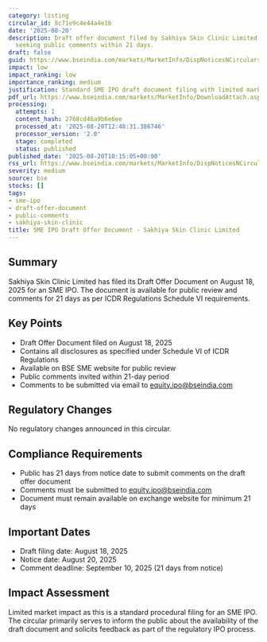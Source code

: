 ```yaml
---
category: listing
circular_id: 8c71e9c4e44a4e1b
date: '2025-08-20'
description: Draft offer document filed by Sakhiya Skin Clinic Limited for SME IPO
  seeking public comments within 21 days.
draft: false
guid: https://www.bseindia.com/markets/MarketInfo/DispNoticesNCirculars.aspx?Noticeid={041CEEE5-A91D-423A-908D-1DF210D45D55}&noticeno=20250820-14&dt=08/20/2025&icount=14&totcount=47&flag=0
impact: low
impact_ranking: low
importance_ranking: medium
justification: Standard SME IPO draft document filing with limited market-wide impact
pdf_url: https://www.bseindia.com/markets/MarketInfo/DownloadAttach.aspx?id=20250820-14&attachedId=
processing:
  attempts: 1
  content_hash: 2768cd46a9b6e6ee
  processed_at: '2025-08-20T12:48:31.386746'
  processor_version: '2.0'
  stage: completed
  status: published
published_date: '2025-08-20T10:15:05+00:00'
rss_url: https://www.bseindia.com/markets/MarketInfo/DispNoticesNCirculars.aspx?Noticeid={041CEEE5-A91D-423A-908D-1DF210D45D55}&noticeno=20250820-14&dt=08/20/2025&icount=14&totcount=47&flag=0
severity: medium
source: bse
stocks: []
tags:
- sme-ipo
- draft-offer-document
- public-comments
- sakhiya-skin-clinic
title: SME IPO Draft Offer Document - Sakhiya Skin Clinic Limited
---
```


## Summary

Sakhiya Skin Clinic Limited has filed its Draft Offer Document on August 18, 2025 for an SME IPO. The document is available for public review and comments for 21 days as per ICDR Regulations Schedule VI requirements.

## Key Points

- Draft Offer Document filed on August 18, 2025
- Contains all disclosures as specified under Schedule VI of ICDR Regulations
- Available on BSE SME website for public review
- Public comments invited within 21-day period
- Comments to be submitted via email to equity.ipo@bseindia.com

## Regulatory Changes

No regulatory changes announced in this circular.

## Compliance Requirements

- Public has 21 days from notice date to submit comments on the draft offer document
- Comments must be submitted to equity.ipo@bseindia.com
- Document must remain available on exchange website for minimum 21 days

## Important Dates

- Draft filing date: August 18, 2025
- Notice date: August 20, 2025
- Comment deadline: September 10, 2025 (21 days from notice)

## Impact Assessment

Limited market impact as this is a standard procedural filing for an SME IPO. The circular primarily serves to inform the public about the availability of the draft document and solicits feedback as part of the regulatory IPO process.